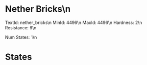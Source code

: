# Nether Bricks\n
TextId: nether_bricks\n
MinId: 4496\n
MaxId: 4496\n
Hardness: 2\n
Resistance: 6\n

Num States: 1\n
# States
```

```